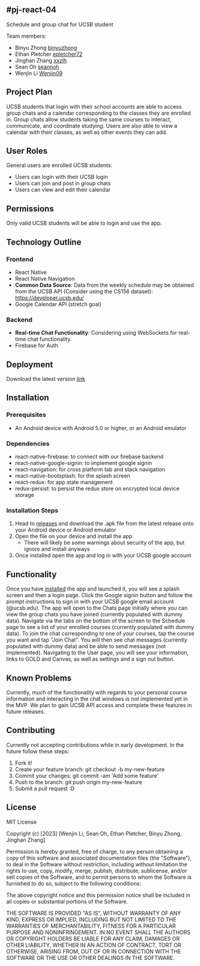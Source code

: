 #pj-react-04 
-----
Schedule and group chat for UCSB student

Team members: 
* Binyu Zhong 
  [binyuzhong](<https://github.com/binyuzhong>)
* Ethan Pletcher
  [epletcher72](<https://github.com/epletcher72>)
* Jinghan Zhang
  [xxzjh](<https://github.com/xxzjh>)
* Sean Oh
  [seannoh](<https://github.com/seannoh>)
* Wenjin Li
  [Wenjin09](<https://github.com/Wenjin09>)

## Project Plan

UCSB students that login with their school accounts are able to access group chats and a calendar corresponding to the classes they are enrolled in. Group chats allow students taking the same courses to interact, communicate, and coordinate studying. Users are also able to view a calendar with their classes, as well as other events they can add.

## User Roles

General users are enrolled UCSB students:
- Users can login with their UCSB login
- Users can join and post in group chats
- Users can view and edit their calendar

## Permissions

Only valid UCSB students will be able to login and use the app.

## Technology Outline

### Frontend
- React Native
- React Native Navigation
- **Common Data Source**: Data from the weekly schedule may be obtained from the UCSB API (Consider using the CS156 dataset): https://developer.ucsb.edu/
- Google Calendar API (stretch goal)


### Backend
- **Real-time Chat Functionality**: Considering using WebSockets for real-time chat functionality.
- Firebase for Auth

## Deployment
Download the latest version [link](https://github.com/ucsb-cs184-f23/pj-react-04/releases)

## Installation
### Prerequisites
- An Android device with Android 5.0 or higher, or an Android emulator

### Dependencies
- react-native-firebase: to connect with our firebase backend
- react-native-google-signin: to implement google signin
- react-navigation: for cross platform tab and stack navigation
- react-native-bootsplash: for the splash screen
- react-redux: for app state management
- redux-persist: to persist the redux store on encrypted local device storage

### Installation Steps
1. Head to [releases](https://github.com/ucsb-cs184-f23/pj-react-04/releases) and download the .apk file from the latest release onto your Android device or Android emulator
2. Open the file on your device and install the app
   - There will likely be some warnings about security of the app, but ignore and install anyways
3. Once installed open the app and log in with your UCSB google account

## Functionality
Once you have [installed](https://github.com/ucsb-cs184-f23/pj-react-04/edit/main/README.md#installation) the app and launched it, you will see a splash screen and then a login page. Click the Google signin button and follow the prompt instructions to sign in with your UCSB google email account (@ucsb.edu). The app will open to the Chats page initially where you can view the group chats you have joined (currently populated with dummy data). Navigate via the tabs on the bottom of the screen to the Schedule page to see a list of your enrolled courses (currently populated with dummy data). To join the chat corresponding to one of your courses, tap the course you want and tap "Join Chat". You will then see chat messages (currently populated with dummy data) and be able to send messages (not implemented). Navigating to the User page, you will see your information, links to GOLD and Canvas, as well as settings and a sign out button. 

## Known Problems
Currently, much of the functionality with regards to your personal course information and interacting in the chat windows is not implemented yet in the MVP. We plan to gain UCSB API access and complete these features in future releases.

## Contributing
Currently not accepting contributions while in early development. In the future follow these steps:
1. Fork it!
2. Create your feature branch: git checkout -b my-new-feature
3. Commit your changes: git commit -am 'Add some feature'
4. Push to the branch: git push origin my-new-feature
5. Submit a pull request :D


## License
MIT License

Copyright (c) [2023] [Wenjin Li, Sean Oh, Ethan Pletcher, Binyu Zhong, Jinghan Zhang]

Permission is hereby granted, free of charge, to any person obtaining a copy
of this software and associated documentation files (the "Software"), to deal
in the Software without restriction, including without limitation the rights
to use, copy, modify, merge, publish, distribute, sublicense, and/or sell
copies of the Software, and to permit persons to whom the Software is
furnished to do so, subject to the following conditions:

The above copyright notice and this permission notice shall be included in all
copies or substantial portions of the Software.

THE SOFTWARE IS PROVIDED "AS IS", WITHOUT WARRANTY OF ANY KIND, EXPRESS OR
IMPLIED, INCLUDING BUT NOT LIMITED TO THE WARRANTIES OF MERCHANTABILITY,
FITNESS FOR A PARTICULAR PURPOSE AND NONINFRINGEMENT. IN NO EVENT SHALL THE
AUTHORS OR COPYRIGHT HOLDERS BE LIABLE FOR ANY CLAIM, DAMAGES OR OTHER
LIABILITY, WHETHER IN AN ACTION OF CONTRACT, TORT OR OTHERWISE, ARISING FROM,
OUT OF OR IN CONNECTION WITH THE SOFTWARE OR THE USE OR OTHER DEALINGS IN THE
SOFTWARE.
